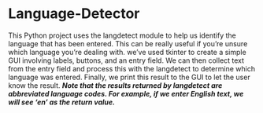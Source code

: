 # Language-Detector
This Python project uses the langdetect module to help us identify the language that has been entered. This can be really useful if you’re unsure which language you’re dealing with. we’ve used tkinter to create a simple GUI involving labels, buttons, and an entry field. We can then collect text from the entry field and process this with the langdetect to determine which language was entered. Finally, we print this result to the GUI to let the user know the result. ***Note that the results returned by langdetect are abbreviated language codes. For example, if we enter English text, we will see ‘en’ as the return value.***
